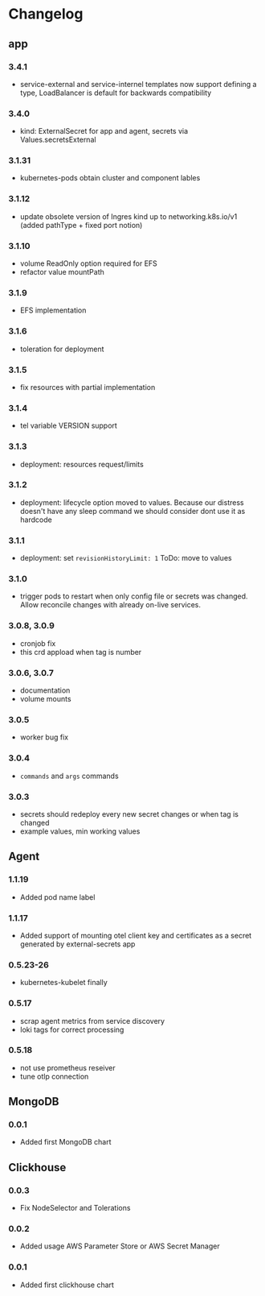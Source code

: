 # Changelog

## app

### 3.4.1
* service-external and service-internel templates now support defining a type, LoadBalancer is default for backwards compatibility 

### 3.4.0
* kind: ExternalSecret for app and agent, secrets via Values.secretsExternal

### 3.1.31
* kubernetes-pods obtain cluster and component lables

### 3.1.12
* update obsolete version of Ingres kind up to networking.k8s.io/v1 (added pathType + fixed port notion)

### 3.1.10
* volume ReadOnly option required for EFS
* refactor value mountPath

### 3.1.9
* EFS implementation

### 3.1.6
* toleration for deployment
### 3.1.5
* fix resources with partial implementation

### 3.1.4
* tel variable VERSION support

### 3.1.3
* deployment: resources request/limits 


### 3.1.2
* deployment: lifecycle option moved to values. Because our distress doesn't have any sleep command we should consider dont use it as hardcode

### 3.1.1
* deployment: set `revisionHistoryLimit: 1` ToDo: move to values 

### 3.1.0
* trigger pods to restart when only config file or secrets was changed. Allow reconcile changes with already on-live services.

### 3.0.8, 3.0.9
* cronjob fix
* this crd appload when tag is number

### 3.0.6, 3.0.7
* documentation
* volume mounts
 
### 3.0.5
* worker bug fix

### 3.0.4
* `commands` and `args` commands 

### 3.0.3
* secrets should redeploy every new secret changes or when tag is changed
* example values, min working values 


## Agent

### 1.1.19
* Added pod name label

### 1.1.17
* Added support of mounting otel client key and certificates as a secret generated by external-secrets app

### 0.5.23-26
* kubernetes-kubelet finally

### 0.5.17
* scrap agent metrics from service discovery
* loki tags for correct processing
### 0.5.18
* not use prometheus reseiver
* tune otlp connection

## MongoDB

### 0.0.1
* Added first MongoDB chart

## Clickhouse

### 0.0.3
* Fix NodeSelector and Tolerations

### 0.0.2
* Added usage AWS Parameter Store or AWS Secret Manager

### 0.0.1
* Added first clickhouse chart